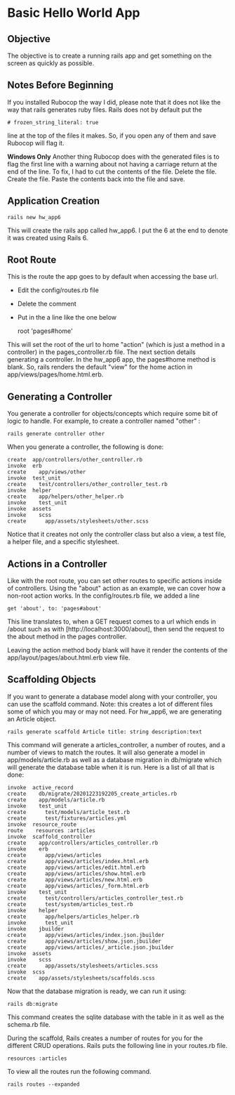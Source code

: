 # Basic Hello World App

## Objective

The objective is to create a running rails app and get something on the screen as quickly as possible.

## Notes Before Beginning

If you installed Rubocop the way I did, please note that it does not like the way that rails generates ruby files.  Rails does not by default put the

    # frozen_string_literal: true

line at the top of the files it makes.  So, if you open any of them and save Rubocop will flag it.

**Windows Only** Another thing Rubocop does with the generated files is to flag the first line with a warning about not having a carriage return at the end of the line.  To fix, I had to cut the contents of the file.  Delete the file.  Create the file. Paste the contents back into the file and save.

## Application Creation

    rails new hw_app6

This will create the rails app called hw_app6.  I put the 6 at the end to denote it was created using Rails 6.

## Root Route

This is the route the app goes to by default when accessing the base url.

* Edit the config/routes.rb file
* Delete the comment
* Put in the a line like the one below

    root 'pages#home'

This will set the root of the url to home "action" (which is just a method in a controller) in the pages_controller.rb file.  The next section details generating a controller.  In the hw_app6 app, the pages#home method is blank. So, rails renders the default "view" for the home action in app/views/pages/home.html.erb.

## Generating a Controller

You generate a controller for objects/concepts which require some bit of logic to handle.  For example, to create a controller named "other" :

    rails generate controller other

When you generate a controller, the following is done:

    create  app/controllers/other_controller.rb
    invoke  erb
    create    app/views/other
    invoke  test_unit
    create    test/controllers/other_controller_test.rb
    invoke  helper
    create    app/helpers/other_helper.rb
    invoke    test_unit
    invoke  assets
    invoke    scss
    create      app/assets/stylesheets/other.scss

Notice that it creates not only the controller class but also a view, a test file, a helper file, and a specific stylesheet.  

## Actions in a Controller

Like with the root route, you can set other routes to specific actions inside of controllers.  Using the "about" action as an example, we can cover how a non-root action works.  In the config/routes.rb file, we added a line

    get 'about', to: 'pages#about'

This line translates to, when a GET request comes to a url which ends in /about such as with [http://localhost:3000/about], then send the request to the about method in the pages controller.

Leaving the action method body blank will have it render the contents of the app/layout/pages/about.html.erb view file.

## Scaffolding Objects

If you want to generate a database model along with your controller, you can use the scaffold command.  Note: this creates a lot of different files some of which you may or may not need.  For hw_app6, we are generating an Article object.

    rails generate scaffold Article title: string description:text 

This command will generate a articles_controller, a number of routes, and a number of views to match the routes. It will also generate a model in app/models/article.rb as well as a database migration in db/migrate which will generate the database table when it is run.  Here is a list of all that is done:

    invoke  active_record
    create    db/migrate/20201223192205_create_articles.rb
    create    app/models/article.rb
    invoke    test_unit
    create      test/models/article_test.rb
    create      test/fixtures/articles.yml
    invoke  resource_route
    route    resources :articles
    invoke  scaffold_controller
    create    app/controllers/articles_controller.rb
    invoke    erb
    create      app/views/articles
    create      app/views/articles/index.html.erb
    create      app/views/articles/edit.html.erb
    create      app/views/articles/show.html.erb
    create      app/views/articles/new.html.erb
    create      app/views/articles/_form.html.erb
    invoke    test_unit
    create      test/controllers/articles_controller_test.rb
    create      test/system/articles_test.rb
    invoke    helper
    create      app/helpers/articles_helper.rb
    invoke      test_unit
    invoke    jbuilder
    create      app/views/articles/index.json.jbuilder
    create      app/views/articles/show.json.jbuilder
    create      app/views/articles/_article.json.jbuilder
    invoke  assets
    invoke    scss
    create      app/assets/stylesheets/articles.scss
    invoke  scss
    create    app/assets/stylesheets/scaffolds.scss

Now that the database migration is ready, we can run it using:

    rails db:migrate

This command creates the sqlite database with the table in it as well as the schema.rb file.  

During the scaffold, Rails creates a number of routes for you for the different CRUD operations. Rails puts the following line in your routes.rb file.

    resources :articles

To view all the routes run the following command.

    rails routes --expanded
